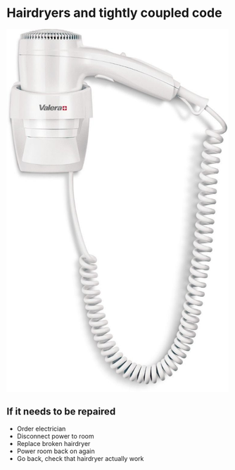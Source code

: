 # Hairdryers and tightly coupled code

![coupled example](img/coupled.jpg)

## If it needs to be repaired

* Order electrician
* Disconnect power to room
* Replace broken hairdryer
* Power room back on again
* Go back, check that hairdryer actually work
